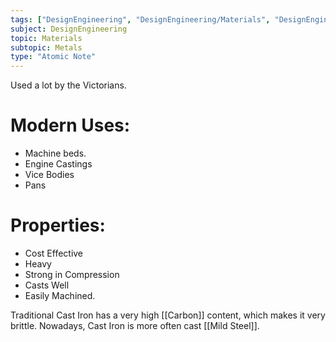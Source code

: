 ```yaml
---
tags: ["DesignEngineering", "DesignEngineering/Materials", "DesignEngineering/Materials/Metals", "DesignEngineering/Materials/Metals/Materials"]
subject: DesignEngineering
topic: Materials
subtopic: Metals
type: "Atomic Note"
---
```

 
Used a lot by the Victorians.

# Modern Uses:
  - Machine beds.
  - Engine Castings
  - Vice Bodies
  - Pans

# Properties:
  - Cost Effective
  - Heavy
  - Strong in Compression
  - Casts Well
  - Easily Machined.

Traditional Cast Iron has a very high [[Carbon]] content, which makes it very brittle. Nowadays, Cast Iron is more often cast [[Mild Steel]].